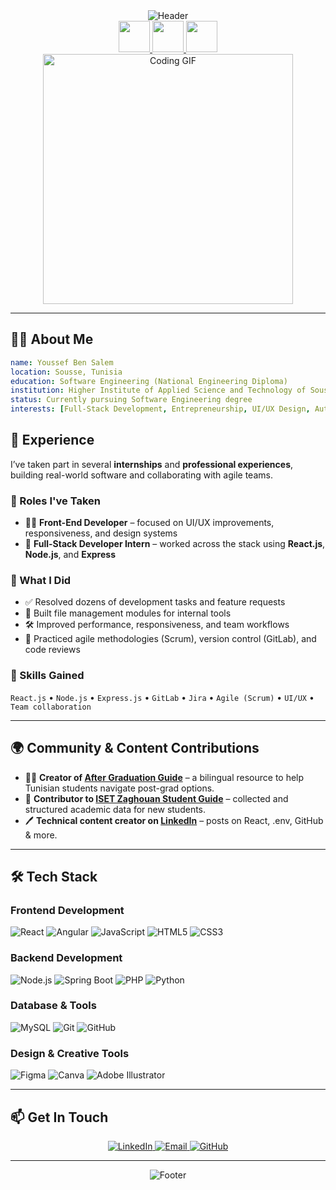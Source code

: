 <div align="center">
  <img src="https://capsule-render.vercel.app/api?type=waving&color=gradient&customColorList=0,2,2,5,30&height=200&section=header&text=Hey%20Everyone!%20I'm%20Youssef%20🕹️&fontSize=60&animation=fadeIn&fontAlignY=38&desc=Full-Stack%20Developer%20|%20Software%20Engineering%20Student%20|%20Entrepreneur&descAlignY=55&descAlign=50" alt="Header" />
</div>

<div align="center">
  <a href="https://www.linkedin.com/in/youssef-ben-salem">
    <img height="50" src="https://user-images.githubusercontent.com/46517096/166974368-9798f39f-1f46-499c-b14e-81f0a3f83a06.png"/>
  </a>
  <a href="https://github.com/jozefelmanga">
    <img height="50" src="https://user-images.githubusercontent.com/46517096/166974368-9798f39f-1f46-499c-b14e-81f0a3f83a06.png"/>
  </a>
  <a href="mailto:youssefbselem@gmail.com">
    <img height="50" src="https://user-images.githubusercontent.com/46517096/166974368-9798f39f-1f46-499c-b14e-81f0a3f83a06.png"/>
  </a>
</div>

<div align="center">
  <img src="https://media.giphy.com/media/LnKonfpQhRgvPw7yX3/giphy.gif" width="400" alt="Coding GIF"/>
</div>

---

## 👨‍💻 About Me

```yaml
name: Youssef Ben Salem
location: Sousse, Tunisia
education: Software Engineering (National Engineering Diploma)
institution: Higher Institute of Applied Science and Technology of Sousse (ISSATSO)
status: Currently pursuing Software Engineering degree
interests: [Full-Stack Development, Entrepreneurship, UI/UX Design, Automation]
```

## 💼 Experience

I’ve taken part in several **internships** and **professional experiences**, building real-world software and collaborating with agile teams.

### 🧩 Roles I've Taken
- 👨‍💻 **Front-End Developer** – focused on UI/UX improvements, responsiveness, and design systems
- 🔁 **Full-Stack Developer Intern** – worked across the stack using **React.js**, **Node.js**, and **Express**

### 🚀 What I Did
- ✅ Resolved dozens of development tasks and feature requests
- 📂 Built file management modules for internal tools
- 🛠️ Improved performance, responsiveness, and team workflows
- 🔁 Practiced agile methodologies (Scrum), version control (GitLab), and code reviews

### 🧠 Skills Gained
`React.js` • `Node.js` • `Express.js` • `GitLab` • `Jira` • `Agile (Scrum)` • `UI/UX` • `Team collaboration`


---

## 🌍 Community & Content Contributions

- 👨‍🎓 **Creator of [After Graduation Guide](https://after-graduation.vercel.app)** – a bilingual resource to help Tunisian students navigate post-grad options.
- 🧭 **Contributor to [ISET Zaghouan Student Guide](https://protective-harmony-573.notion.site/Guide-ISET-Zaghouan-b146cd4c35f44b43b40a3a974aed2924)** – collected and structured academic data for new students.
- 🖊️ **Technical content creator on [LinkedIn](https://linkedin.com/in/youssef-ben-salem)** – posts on React, .env, GitHub & more.

---

## 🛠️ Tech Stack

### Frontend Development
![React](https://img.shields.io/badge/React-20232A?style=flat-square&logo=react&logoColor=61DAFB)
![Angular](https://img.shields.io/badge/Angular-DD0031?style=flat-square&logo=angular&logoColor=white)
![JavaScript](https://img.shields.io/badge/JavaScript-323330?style=flat-square&logo=javascript&logoColor=F7DF1E)
![HTML5](https://img.shields.io/badge/HTML5-E34F26?style=flat-square&logo=html5&logoColor=white)
![CSS3](https://img.shields.io/badge/CSS3-1572B6?style=flat-square&logo=css3&logoColor=white)

### Backend Development
![Node.js](https://img.shields.io/badge/Node.js-43853D?style=flat-square&logo=node.js&logoColor=white)
![Spring Boot](https://img.shields.io/badge/Spring_Boot-6DB33F?style=flat-square&logo=spring-boot&logoColor=white)
![PHP](https://img.shields.io/badge/PHP-777BB4?style=flat-square&logo=php&logoColor=white)
![Python](https://img.shields.io/badge/Python-3776AB?style=flat-square&logo=python&logoColor=white)

### Database & Tools
![MySQL](https://img.shields.io/badge/MySQL-00000F?style=flat-square&logo=mysql&logoColor=white)
![Git](https://img.shields.io/badge/Git-F05032?style=flat-square&logo=git&logoColor=white)
![GitHub](https://img.shields.io/badge/GitHub-100000?style=flat-square&logo=github&logoColor=white)

### Design & Creative Tools
![Figma](https://img.shields.io/badge/Figma-F24E1E?style=flat-square&logo=figma&logoColor=white)
![Canva](https://img.shields.io/badge/Canva-%2300C4CC.svg?style=flat-square&logo=Canva&logoColor=white)
![Adobe Illustrator](https://img.shields.io/badge/Adobe%20Illustrator-FF9A00?style=flat-square&logo=adobe%20illustrator&logoColor=white)


---

## 📫 Get In Touch

<div align="center">
  <a href="https://www.linkedin.com/in/youssef-ben-salem">
    <img src="https://img.shields.io/badge/LinkedIn-0077B5?style=for-the-badge&logo=linkedin&logoColor=white" alt="LinkedIn"/>
  </a>
  <a href="mailto:youssefbselem@gmail.com">
    <img src="https://img.shields.io/badge/Gmail-D14836?style=for-the-badge&logo=gmail&logoColor=white" alt="Email"/>
  </a>
  <a href="https://github.com/jozefelmanga">
    <img src="https://img.shields.io/badge/GitHub-100000?style=for-the-badge&logo=github&logoColor=white" alt="GitHub"/>
  </a>
</div>

---

<div align="center">
  <img src="https://capsule-render.vercel.app/api?type=waving&color=gradient&customColorList=0,2,2,5,30&height=100&section=footer&text=Thanks%20for%20visiting!%20🚀&fontSize=30&animation=fadeIn&fontAlignY=38" alt="Footer" />
</div>

